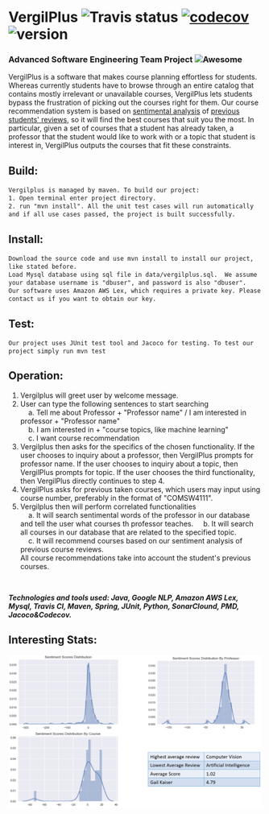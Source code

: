 # VergilPlus ![Travis status](https://travis-ci.com/pow25/vergilplus.svg?branch=master) [![codecov](https://codecov.io/gh/pow25/vergilplus/branch/master/graph/badge.svg)](https://codecov.io/gh/pow25/vergilplus) ![version](https://img.shields.io/badge/version-2.0.0-blue.svg?maxAge=2592000)

### Advanced Software Engineering Team Project ![Awesome](https://cdn.rawgit.com/sindresorhus/awesome/d7305f38d29fed78fa85652e3a63e154dd8e8829/media/badge.svg)

VergilPlus is a software that makes course planning effortless for students. Whereas currently students have to browse through an entire catalog that contains mostly irrelevant or unavailable courses, VergilPlus lets students bypass the frustration of picking out the courses right for them. Our course recommendation system is based on [sentimental analysis](https://cloud.google.com/natural-language/docs/sentiment-tutorial) of [previous students' reviews](http://culpa.info/), so it will find the best courses that suit you the most.  In particular, given a set of courses that a student has already taken, a professor that the student would like to work with or a topic that student is interest in, VergilPlus outputs the courses that fit these constraints.  

## Build: <br />
```
Vergilplus is managed by maven. To build our project:
1. Open terminal enter project directory.
2. run "mvn install". All the unit test cases will run automatically and if all use cases passed, the project is built successfully.
```

## Install: <br />
```
Download the source code and use mvn install to install our project, like stated before.
Load Mysql database using sql file in data/vergilplus.sql.  We assume your database username is "dbuser", and password is also "dbuser".
Our software uses Amazon AWS Lex, which requires a private key. Please contact us if you want to obtain our key.
```

## Test: <br />
```
Our project uses JUnit test tool and Jacoco for testing. To test our project simply run mvn test
```

## Operation:<br />
1. Vergilplus will greet user by welcome message.<br />
2. User can type the following sentences to start searching<br />
    &nbsp;&nbsp;&nbsp;&nbsp;a. Tell me about Professor + "Professor name" / I am interested in professor + "Professor name"<br />
    &nbsp;&nbsp;&nbsp;&nbsp;b. I am interested in + "course topics, like machine learning"<br />
    &nbsp;&nbsp;&nbsp;&nbsp;c. I want course recommendation<br />
3. Vergilplus then asks for the specifics of the chosen functionality.  If the user chooses to inquiry about a professor, then VergilPlus prompts for professor name.  If the user chooses to inquiry about a topic, then VergilPlus prompts for topic.  If the user chooses the third functionality, then VergilPlus directly continues to step 4.   
4. VergilPlus asks for previous taken courses, which users may input using course number, preferably in the format of "COMSW4111".
5. Vergilplus then will perform correlated functionalities<br />
    &nbsp;&nbsp;&nbsp;&nbsp;a. It will search sentimental words of the professor in our database and tell the user what courses th professor teaches.
    &nbsp;&nbsp;&nbsp;&nbsp;b. It will search all courses in our database that are related to the specified topic.<br />
    &nbsp;&nbsp;&nbsp;&nbsp;c. It will recommend courses based on our sentiment analysis of previous course reviews.<br />
    All course recommendations take into account the student's previous courses.
<br />

***Technologies and tools used: Java, Google NLP, Amazon AWS Lex, Mysql, Travis CI, Maven, Spring, JUnit, Python, SonarClound, PMD, Jacoco&Codecov.***

## Interesting Stats: <br />
![stats](stats.png)

